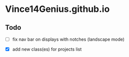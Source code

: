 # Vince14Genius.github.io

## Todo

- [ ] fix nav bar on displays with notches (landscape mode)

- [x] add new class(es) for projects list
